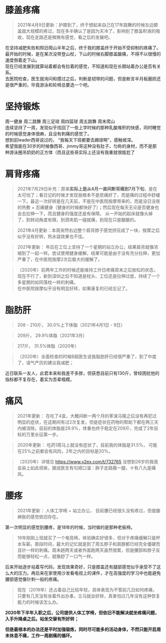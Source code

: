 # 膝盖疼痛
>2021年4月9日更新：护膝到了，终于想起来自己在17年跳舞的时候左边膝盖就大规模的疼过，现在多半确认了是因为天冷了，影响到了膝盖积液的吸收，现在走路还是微微有感觉，看之后的发展吧。

在坚持减肥失败和照旧爬山半年之后，终于我的膝盖终于开始不受抑制的疼痛了。  
最开始的时候，是在某次没带登山杖，下山的时候右脚膝盖酸痛，不得不以很慢的速度倒着走下山。  
现在已经发展到就算站着都会有拉着的感觉，不知道和现在长期站着办公是否有关系。  
去医院检查，医生就询问和摸过之后，判断是韧带的问题，但是断言半月板磨损还是很严重的，毕竟游泳和轮椅总要选一个吧。

# 坚持锻炼
周一健身  周二跳舞 周三足球 周四篮球 周五跳舞 周末爬山  
连续坚持了一周，发现似乎找回了一些上学时候的那种乳酸堆积的快感，同时睡觉的时候感觉身体很麻，且没有刺痛的感觉了。  
想到前leader西哥说过的， “我每天下班都要去踢球啊”，感触坡深。  
希望我能在30岁的时候像西哥、jimmy哥这种没有肚子，匀称的身材，而不是那种游泳圈吊奶奶的正方体（而且这些哥实际上还没有我重就很尴尬了

# 肩背疼痛
>2021年7月29日补充：原来**实际上是从4月一直间断背痛到7月下旬**，是在太可怕了；看日记的时候才发现我根本不是悲痛好了，而是痛的过程中舒缓一下。最近一次好转是在几天前，不是在中医院按摩带来的，而是没日没夜的热敷 + 忍痛健身（健身的时候都快好了）；然后现在每天无论是否健身也会去拉伸一下，而且健身的强度还是有保障。
从一开始的起床就像头掉了，到转动角度有限，到颈夹肌一碰就痛，到现在只是酸酸的。

>2021年4月更新：本周突然右边整个肩背脖子感觉挤压成了一块，按摩之后似乎没有好转，热水袋效果也不佳。

>2021年更新： 年后在工位上坚持了一个星期的站立办公，结果肩背就像浓缩到了一起一样。尝试使用健身缓解，结果可能是由于没有充分拉伸，更加严重了，在中医院按摩2次后极大的缓解了。

>（2020年）前两年工作的时候还能维持工作日疼痛周末之后放松的状态，现在不行了，新到深圳之后不知道是枕头、工位还是拉伸过度，持续了一个多星期的如同落枕一样的刺痛。  
在中医院按摩似乎没有明显好转，如果康复的已经忘记了。

# 脂肪肝
>208 - 210斤， 30.0%上下体脂（2021年4月1日 - 9日）

>209斤， 29.9%体脂（2021年3月）

>217斤， 31.5%体脂（2020年）

>（2020年）全面检查的时候B超医生说我脂肪肝已经很严重了，到了中度了，语气严厉的建议我减肥；

近日联系一友人，此君本来和我差不多胖，但获悉目前只有130斤，曾经困扰他的指标都不复存在，着实为吾辈楷模。

# 痛风
>2021年更新： 在吃了4盒，大概间断一两个月的苯溴马隆之后没有再犯过明显的症状，在这期间有过2次复发，但是症状在药物的帮助下都在两三天内被消除。目前的体脂是29.9%，体重也终于稳定在209斤，完成了2年目标的万里长征第一步。

>2020年更新： 吃药1周马上就没有症状了，目前我的体脂是31.5%， 可能在25%之前都会有风险，2年之内的目标是20%。

>（2020年）详情见 https://www.v2ex.com/t/732765
没想到26岁的我竟会染上如此顽疾，据说医生有句顺口溜：胖子走路瘸一腿，十有八九是痛风。

# 腰疼
>2021年更新： 人体工学椅 + 站立办公， 目前腰已经很久没有疼过，但是酸麻胀的感觉依旧存在。

第一次明显的感觉到腰疼，是18年的时候，当时做的是那种老板椅。

>19年刚刚上班就买了一个电竞椅，体验确实好很多，但对于疼痛缓解只是杯水车薪。那段时间，最大的记忆就是到了周五脖子和肩膀都已经完全僵硬而且针一样的刺痛。周末趟两天或者外面跑两天虽然很累，但是腰部和脖子反而能够轻松一点，就像舒了一口气一样。

后来开始逐步站着写代码，发现效果奇好，只是膝盖还有腿部感觉似乎承受不了这么大的压力。再后来在家使用沙发看电视上的课件，才在高强度的学习中也能避免腰部感觉像针刺一般的疼痛。

>现在（2019年）还占着自己比较年轻，具体表现为不管前几日如何疼痛，只要有几天没有坐着外出办事，立马就会好转，真害怕过几年没有这种恢复能力的时候该怎么办。

**2020年下半年入职之后，公司提供人体工学椅，但依旧不能解决就坐疼痛问题，入手升降桌之后。站坐交替有所好转；**

**但是最根本的办法还是平时加强锻炼，同时尽可能多的活动身体，不然只能开启周末休息不痛，工作一周剧痛的循环。**